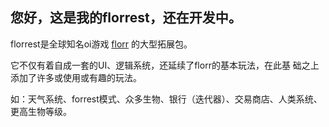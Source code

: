 ## 您好，这是我的florrest，还在开发中。

florrest是全球知名oi游戏 [florr](https://florr.io) 的大型拓展包。

它不仅有着自成一套的UI、逻辑系统，还延续了florr的基本玩法，在此基
础之上添加了许多或使用或有趣的玩法。

如：天气系统、forrest模式、众多生物、银行（迭代器）、交易商店、人类系统、更高生物等级。

